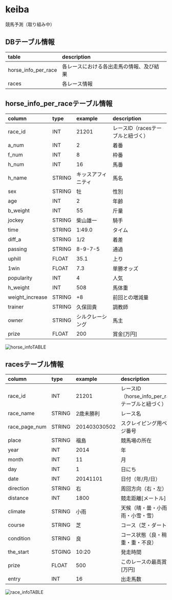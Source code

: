 # keiba
競馬予測（取り組み中）


## DBテーブル情報
table               | description
:------------------ | :-------------
horse_info_per_race | 各レースにおける各出走馬の情報、及び結果
races               | 各レース情報


## horse_info_per_raceテーブル情報
column         | type   | example        | description
:------------- | :----- | :------------- |:----------
race_id        | INT    | 21201          |レースID（racesテーブルと紐づく）
a_num          | INT    | 2              |着番
f_num          | INT    | 8              |枠番
h_num          | INT    | 16             |馬番
h_name         | STRING | キッスアフィニティ|馬名
sex            | STRING | 牡             |性別
age            | INT    | 2              |年齢
b_weight       | INT    | 55             |斤量
jockey         | STRING | 柴山雄一        |騎手
time           | STRING | 1:49.0         |タイム
diff_a         | STRING | 1/2            |着差
passing        | STRING | 8-9-7-5        |通過
uphill         | FLOAT  | 35.1           |上り
1win           | FLOAT  | 7.3            |単勝オッズ
popularity     | INT    | 4              |人気
h_weight       | INT    | 508            |馬体重
weight_increase| STRING | +8             |前回との増減量
trainer        | STRING | 久保田貴        |調教師
owner          | STRING | シルクレーシング  |馬主
prize          | FLOAT  | 200            |賞金[万円]

<img alt="horse_infoTABLE" src="keiba/image/horse_info_per_race.png">

## racesテーブル情報
column         | type   | example        | description
:------------- | :----- | :------------- |:----------
race_id        | INT    | 21201          |レースID（horse_info_per_raceテーブルと紐づく）
race_name      | STRING | 2歳未勝利       |レース名
race_page_num  | STRING | 201403030502   |スクレイピング用ページ番号
place          | STRING | 福島            |競馬場の所在
year           | INT    | 2014           |年
month          | INT    | 11             |月
day            | INT    | 1              |日にち
date           | INT    | 20141101       |日付（年/月/日）
direction      | STRING | 右             |周回方向（右・左）
distance       | INT    | 1800           |競走距離[メートル]
climate        | STRING | 小雨            |天候（晴・曇・小雨・雨・小雪・雪）
course         | STRING | 芝              |コース（芝・ダート）
condition      | STRING | 良              |コース状態（良・稍重・重・不良）
the_start      | STGING | 10:20          |発走時間
prize          | FLOAT  | 500            |このレースの最高賞金[万円]
entry          | INT    | 16             |出走馬数

<img alt="race_infoTABLE" src="keiba/image/race_info.png">

